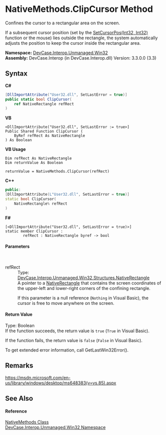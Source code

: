 # NativeMethods.ClipCursor Method 
 

Confines the cursor to a rectangular area on the screen. 

 If a subsequent cursor position (set by the <a href="M_DevCase_Interop_Unmanaged_Win32_NativeMethods_SetCursorPos">SetCursorPos(Int32, Int32)</a> function or the mouse) lies outside the rectangle, the system automatically adjusts the position to keep the cursor inside the rectangular area.

**Namespace:**&nbsp;<a href="N_DevCase_Interop_Unmanaged_Win32">DevCase.Interop.Unmanaged.Win32</a><br />**Assembly:**&nbsp;DevCase.Interop (in DevCase.Interop.dll) Version: 3.3.0.0 (3.3)

## Syntax

**C#**<br />
``` C#
[DllImportAttribute("User32.dll", SetLastError = true)]
public static bool ClipCursor(
	ref NativeRectangle refRect
)
```

**VB**<br />
``` VB
<DllImportAttribute("User32.dll", SetLastError := true>]
Public Shared Function ClipCursor ( 
	ByRef refRect As NativeRectangle
) As Boolean
```

**VB Usage**<br />
``` VB Usage
Dim refRect As NativeRectangle
Dim returnValue As Boolean

returnValue = NativeMethods.ClipCursor(refRect)
```

**C++**<br />
``` C++
public:
[DllImportAttribute(L"User32.dll", SetLastError = true)]
static bool ClipCursor(
	NativeRectangle% refRect
)
```

**F#**<br />
``` F#
[<DllImportAttribute("User32.dll", SetLastError = true)>]
static member ClipCursor : 
        refRect : NativeRectangle byref -> bool 

```


#### Parameters
&nbsp;<dl><dt>refRect</dt><dd>Type: <a href="T_DevCase_Interop_Unmanaged_Win32_Structures_NativeRectangle">DevCase.Interop.Unmanaged.Win32.Structures.NativeRectangle</a><br />A pointer to a <a href="T_DevCase_Interop_Unmanaged_Win32_Structures_NativeRectangle">NativeRectangle</a> that contains the screen coordinates of the upper-left and lower-right corners of the confining rectangle. 

 If this parameter is a null reference (`Nothing` in Visual Basic), the cursor is free to move anywhere on the screen.</dd></dl>

#### Return Value
Type: Boolean<br />If the function succeeds, the return value is `true` (`True` in Visual Basic). 

 If the function fails, the return value is `false` (`False` in Visual Basic). 

 To get extended error information, call GetLastWin32Error().

## Remarks
<a href="https://msdn.microsoft.com/en-us/library/windows/desktop/ms648383(v=vs.85).aspx" target="_blank">https://msdn.microsoft.com/en-us/library/windows/desktop/ms648383(v=vs.85).aspx</a>

## See Also


#### Reference
<a href="T_DevCase_Interop_Unmanaged_Win32_NativeMethods">NativeMethods Class</a><br /><a href="N_DevCase_Interop_Unmanaged_Win32">DevCase.Interop.Unmanaged.Win32 Namespace</a><br />